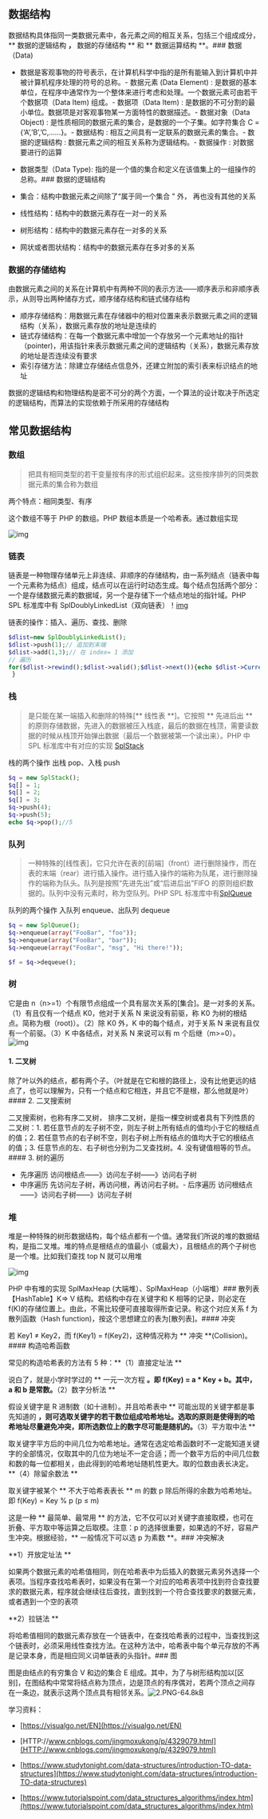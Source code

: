 ## 数据结构

数据结构具体指同一类数据元素中，各元素之间的相互关系，包括三个组成成分，** 数据的逻辑结构 **，** 数据的存储结构 ** 和 ** 数据运算结构 **。### 数据（Data)

- 数据是客观事物的符号表示，在计算机科学中指的是所有能输入到计算机中并被计算机程序处理的符号的总称。- 数据元素 (Data Element) : 是数据的基本单位，在程序中通常作为一个整体来进行考虑和处理。一个数据元素可由若干个数据项（Data Item) 组成。- 数据项（Data Item) : 是数据的不可分割的最小单位。数据项是对客观事物某一方面特性的数据描述。- 数据对象（Data Object) : 是性质相同的数据元素的集合，是数据的一个子集。如字符集合 C ={‘A’,’B’,’C,……}。- 数据结构 : 相互之间具有一定联系的数据元素的集合。- 数据的逻辑结构 : 数据元素之间的相互关系称为逻辑结构。- 数据操作 : 对数据要进行的运算

- 数据类型（Data Type): 指的是一个值的集合和定义在该值集上的一组操作的总称。### 数据的逻辑结构

- 集合：结构中数据元素之间除了“属于同一个集合 " 外， 再也没有其他的关系
- 线性结构：结构中的数据元素存在一对一的关系
- 树形结构：结构中的数据元素存在一对多的关系
- 网状或者图状结构：结构中的数据元素存在多对多的关系

### 数据的存储结构

由数据元素之间的关系在计算机中有两种不同的表示方法——顺序表示和非顺序表示，从则导出两种储存方式，顺序储存结构和链式储存结构

- 顺序存储结构：用数据元素在存储器中的相对位置来表示数据元素之间的逻辑结构（关系），数据元素存放的地址是连续的
- 链式存储结构：在每一个数据元素中增加一个存放另一个元素地址的指针（pointer)，用该指针来表示数据元素之间的逻辑结构（关系），数据元素存放的地址是否连续没有要求
- 索引存储方法：除建立存储结点信息外，还建立附加的索引表来标识结点的地址

数据的逻辑结构和物理结构是密不可分的两个方面，一个算法的设计取决于所选定的逻辑结构，而算法的实现依赖于所采用的存储结构

## 常见数据结构

### 数组

> 把具有相同类型的若干变量按有序的形式组织起来。这些按序排列的同类数据元素的集合称为数组

两个特点：相同类型、有序

这个数组不等于 PHP 的数组。PHP 数组本质是一个哈希表。通过数组实现

![img](https://images2015.cnblogs.com/blog/610439/201601/610439-20160129211728583-2081927870.png) 

### 链表

链表是一种物理存储单元上非连续、非顺序的存储结构，由一系列结点（链表中每一个元素称为结点）组成，结点可以在运行时动态生成。每个结点包括两个部分：一个是存储数据元素的数据域，另一个是存储下一个结点地址的指针域。PHP SPL 标准库中有 SplDoublyLinkedList（双向链表）！[img](https://images2015.cnblogs.com/blog/610439/201601/610439-20160129211741349-177122051.png) 

链表的操作：插入、遍历、查找、删除

```php
$dlist=new SplDoublyLinkedList();
$dlist->push(1);// 追加到末端
$dlist->add(1,3);// 在 index= 1 添加
// 遍历 
for($dlist->rewind();$dlist->valid();$dlist->next()){echo $dlist->Current()."<br/>";
 }

```

### 栈

>  是只能在某一端插入和删除的特殊[** 线性表 **]。它按照 ** 先进后出 ** 的原则存储数据，先进入的数据被压入栈底，最后的数据在栈顶，需要读数据的时候从栈顶开始弹出数据（最后一个数据被第一个读出来）。PHP 中 SPL 标准库中有对应的实现 [SplStack](http://php.net/manual/zh/class.splstack.php)

栈的两个操作 出栈 pop、入栈 push

```php
$q = new SplStack();
$q[] = 1;
$q[] = 2;
$q[] = 3;
$q->push(4);
$q->push(5);
echo $q->pop();//5
```

### 队列

> 一种特殊的[线性表]，它只允许在表的[前端]（front）进行删除操作，而在表的末端（rear）进行插入操作。进行插入操作的端称为队尾，进行删除操作的端称为队头。队列是按照“先进先出”或“后进后出”FIFO 的原则组织数据的。队列中没有元素时，称为空队列。PHP SPL 标准库中有[SplQueue](http://php.net/manual/zh/class.splqueue.php)

队列的两个操作 入队列 enqueue、出队列 dequeue

```php
$q = new SplQueue();
$q->enqueue(array("FooBar", "foo"));
$q->enqueue(array("FooBar", "bar"));
$q->enqueue(array("FooBar", "msg", "Hi there!"));

$f = $q->dequeue();
```

### 树

它是由 n（n>=1）个有限节点组成一个具有层次关系的[集合]。是一对多的关系。（1）有且仅有一个结点 K0，他对于关系 N 来说没有前驱，称 K0 为树的根结点。简称为根（root)）。（2）除 K0 外，K 中的每个结点，对于关系 N 来说有且仅有一个前驱。（3）K 中各结点，对关系 N 来说可以有 m 个后继（m>=0）。![img](https://img-blog.csdn.net/20160320160302975) 

#### 1. 二叉树

除了叶以外的结点，都有两个子。（叶就是在它和根的路径上，没有比他更远的结点了，也可以理解为，只有一个结点和它相连，并且它不是根，那么他就是叶）#### 2. 二叉搜索树 

二叉搜索树，也称有序二叉树， 排序二叉树，是指一棵空树或者具有下列性质的二叉树：1. 若任意节点的左子树不空，则左子树上所有结点的值均小于它的根结点的值；2. 若任意节点的右子树不空，则右子树上所有结点的值均大于它的根结点的值；3. 任意节点的左、右子树也分别为二叉查找树。4. 没有键值相等的节点。#### 3. 树的遍历

- 先序遍历 访问根结点——》访问左子树——》访问右子树 
- 中序遍历 先访问左子树，再访问根，再访问右子树。- 后序遍历 访问根结点——》访问右子树——》访问左子树 

### 堆

堆是一种特殊的树形数据结构，每个结点都有一个值。通常我们所说的堆的数据结构，是指二叉堆。堆的特点是根结点的值最小（或最大），且根结点的两个子树也是一个堆。比如我们查找 top N 就可以用堆

![img](http://www.ahalei.com/data/attachment/forum/201406/12/103506zh3fyeeytii9ymzo.png) 



PHP 中有堆的实现 SplMaxHeap (大端堆）、SplMaxHeap（小端堆）### 散列表【HashTable】K=> V 结构。若结构中存在关键字和 K 相等的记录，则必定在 f(K)的存储位置上。由此，不需比较便可直接取得所查记录。称这个对应关系 f 为散列函数（Hash function)，按这个思想建立的表为[散列表]。#### 冲突

若 Key1 ≠ Key2，而 f(Key1) = f(Key2)，这种情况称为 ** 冲突 **(Collision)。#### 构造哈希函数

 常见的构造哈希表的方法有 5 种：**（1）直接定址法 **

说白了，就是小学时学过的 ** 一元一次方程 **。即 f(Key) = a * Key + b。其中，a 和 b 是常数。**（2）数字分析法 **

假设关键字是 R 进制数（如十进制）。并且哈希表中 ** 可能出现的关键字都是事先知道的 **，则可选取关键字的若干数位组成哈希地址。选取的原则是使得到的哈希地址尽量避免冲突，即所选数位上的数字尽可能是随机的。**（3）平方取中法 **

取关键字平方后的中间几位为哈希地址。通常在选定哈希函数时不一定能知道关键字的全部情况，仅取其中的几位为地址不一定合适；而一个数平方后的中间几位数和数的每一位都相关，由此得到的哈希地址随机性更大。取的位数由表长决定。**（4）除留余数法 **

取关键字被某个 ** 不大于哈希表表长 ** m 的数 p 除后所得的余数为哈希地址。即 f(Key) = Key % p (p ≤ m)

这是一种 ** 最简单、最常用 ** 的方法，它不仅可以对关键字直接取模，也可在折叠、平方取中等运算之后取模。注意：p 的选择很重要，如果选的不好，容易产生冲突。根据经验，** 一般情况下可以选 p 为素数 **。### 冲突解决

**1）开放定址法 ** 

如果两个数据元素的哈希值相同，则在哈希表中为后插入的数据元素另外选择一个表项。当程序查找哈希表时，如果没有在第一个对应的哈希表项中找到符合查找要求的数据元素，程序就会继续往后查找，直到找到一个符合查找要求的数据元素，或者遇到一个空的表项 

**2）拉链法 ** 

将哈希值相同的数据元素存放在一个链表中，在查找哈希表的过程中，当查找到这个链表时，必须采用线性查找方法。在这种方法中，哈希表中每个单元存放的不再是记录本身，而是相应同义词单链表的头指针。### 图

图是由结点的有穷集合 V 和边的集合 E 组成。其中，为了与树形结构加以[区别]，在图结构中常常将结点称为顶点，边是顶点的有序偶对，若两个顶点之间存在一条边，就表示这两个顶点具有相邻关系。![2.PNG-64.8kB](HTTP://static.zybuluo.com/lj72808UP/l764ydd5PG6ln3CV1pwy9aek/2.PNG) 



学习资料：

- [https://visualgo.net/EN](https://visualgo.net/EN)

- [HTTP://www.cnblogs.com/jingmoxukong/p/4329079.html](HTTP://www.cnblogs.com/jingmoxukong/p/4329079.html)

- [https://www.studytonight.com/data-structures/introduction-TO-data-structures](https://www.studytonight.com/data-structures/introduction-TO-data-structures)

- [https://www.tutorialspoint.com/data_structures_algorithms/index.htm](https://www.tutorialspoint.com/data_structures_algorithms/index.htm)

  

